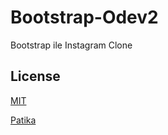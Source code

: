 # Bootstrap-Odev2
Bootstrap ile Instagram Clone

## License
[MIT](https://choosealicense.com/licenses/mit/)

[Patika](https://www.patika.dev)